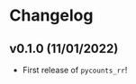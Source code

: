 # Changelog

<!--next-version-placeholder-->

## v0.1.0 (11/01/2022)

- First release of `pycounts_rr`!